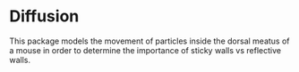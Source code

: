 # Diffusion

This package models the movement of particles inside the dorsal meatus of a mouse in order to determine the importance of sticky walls vs reflective walls.   